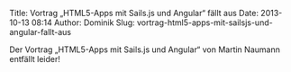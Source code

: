 Title: Vortrag „HTML5-Apps mit Sails.js und Angular“ fällt aus
Date: 2013-10-13 08:14
Author: Dominik
Slug: vortrag-html5-apps-mit-sailsjs-und-angular-fallt-aus

Der Vortrag „HTML5-Apps mit Sails.js und Angular“ von Martin Naumann
entfällt leider!



